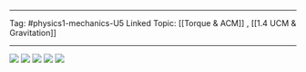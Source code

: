____________________________
Tag: #physics1-mechanics-U5 
Linked Topic: [[Torque & ACM]] , [[1.4 UCM & Gravitation]]
_______________________________

![](project-arch/02%20-AP%20Physics%201/Resources/Torque_ACM%20FRQ/UCM_ACM_Torque4.jpg)
![](project-arch/02%20-AP%20Physics%201/Resources/Torque_ACM%20FRQ/UCM_ACM_Torque2.jpg)
![](project-arch/02%20-AP%20Physics%201/Resources/Torque_ACM%20FRQ/UCM_ACM_Torque1.jpeg)
![](project-arch/02%20-AP%20Physics%201/Resources/Torque_ACM%20FRQ/UCM_ACM_Torque5.jpeg)
![](project-arch/02%20-AP%20Physics%201/Resources/Torque_ACM%20FRQ/UCM_ACM_Torque3.jpg)
